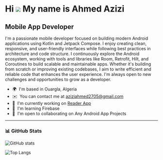 Hi ![](https://user-images.githubusercontent.com/18350557/176309783-0785949b-9127-417c-8b55-ab5a4333674e.gif) My name is Ahmed Azizi
===================================================================================================================================

Mobile App Developer
--------------------

I'm a passionate mobile developer focused on building modern Android applications using Kotlin and Jetpack Compose. I enjoy creating clean, responsive, and user-friendly interfaces while following best practices in architecture and code structure. I continuously explore the Android ecosystem, working with tools and libraries like Room, Retrofit, Hilt, and Coroutines to build scalable and maintainable apps. Whether it's building from scratch or improving existing codebases, I aim to write efficient and reliable code that enhances the user experience. I'm always open to new challenges and opportunities to grow as a developer.

* 🌍  I'm based in Ouargla, Algeria  
* ✉️  You can contact me at [aziziahmed2705@gmail.com](mailto:aziziahmed2705@gmail.com)  
* 🚀  I'm currently working on [Reader App](http://github.com/ahmedazizi3/ReaderApp)  
* 🧠  I'm learning Firebase  
* 🤝  I'm open to collaborating on Any Android App Projects  

---

### 📊 GitHub Stats

![GitHub stats](https://github-readme-stats.vercel.app/api?username=ahmedazizi3&show_icons=true&theme=radical)

![Top Langs](https://github-readme-stats.vercel.app/api/top-langs/?username=ahmedazizi3&layout=compact&theme=radical)

